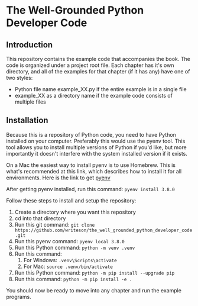 # The Well-Grounded Python Developer Code

## Introduction

This repository contains the example code that accompanies the book. The code is organized under a project root file. Each chapter has it's own directory, and all of the examples for that chapter (if it has any) have one of two styles:

* Python file name example_XX.py if the entire example is in a single file
* example_XX as a directory name if the example code consists of multiple files

## Installation

Because this is a repository of Python code, you need to have Python installed on your computer. Preferably this would use the pyenv tool. This tool allows you to install multiple versions of Python if you'd like, but more importantly it doesn't interfere with the system installed version if it exists. 

On a Mac the easiest way to install pyenv is to use Homebrew. This is what's recommended at this link, which describes how to install it for all environments. Here is the link to get [pyenv](https://github.com/pyenv/pyenv)

After getting pyenv installed, run this command: ```pyenv install 3.8.0```

Follow these steps to install and setup the repository:

1. Create a directory where you want this repository
2. cd into that directory
3. Run this git command: ```git clone https://github.com/writeson/the_well_grounded_python_developer_code.git```
4. Run this pyenv command: ```pyenv local 3.8.0```
5. Run this Python command: ```python -m venv .venv```
6. Run this command:
   1. For Windows: ```.venv\Scripts\activate```
   2. For Mac: ```source .venv/bin/activate```
7. Run this Python command: ```python -m pip install --upgrade pip```
8. Run this command: ```python -m pip install -e .```

You should now be ready to move into any chapter and run the example programs.